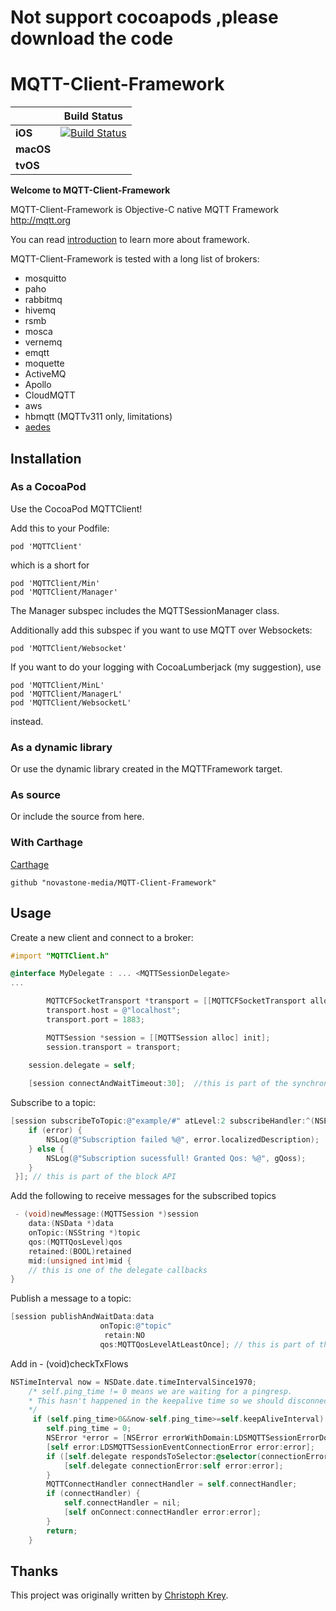 # Not support cocoapods ,please download the code


# MQTT-Client-Framework 

| |Build Status|
|---|:---:|
|**iOS**  |[![Build Status](https://travis-ci.org/novastone-media/MQTT-Client-Framework.svg?branch=master)](https://travis-ci.org/novastone-media/MQTT-Client-Framework)|
|**macOS**||
|**tvOS** ||

**Welcome to MQTT-Client-Framework**

MQTT-Client-Framework is Objective-C native MQTT Framework http://mqtt.org

You can read [introduction](http://www.hivemq.com/blog/mqtt-client-library-encyclopedia-mqtt-client-framework) to learn more about framework.

MQTT-Client-Framework is tested with a long list of brokers:

* mosquitto
* paho
* rabbitmq
* hivemq
* rsmb
* mosca
* vernemq
* emqtt
* moquette
* ActiveMQ
* Apollo
* CloudMQTT
* aws
* hbmqtt (MQTTv311 only, limitations)
* [aedes](https://github.com/mcollina/aedes) 

## Installation

### As a CocoaPod

Use the CocoaPod MQTTClient! 

Add this to your Podfile:

```
pod 'MQTTClient'
```
which is a short for
```
pod 'MQTTClient/Min'
pod 'MQTTClient/Manager'
```

The Manager subspec includes the MQTTSessionManager class.

Additionally add this subspec if you want to use MQTT over Websockets:

```
pod 'MQTTClient/Websocket'
```

If you want to do your logging with CocoaLumberjack (my suggestion), use
```
pod 'MQTTClient/MinL'
pod 'MQTTClient/ManagerL'
pod 'MQTTClient/WebsocketL'
```
instead.

### As a dynamic library

Or use the dynamic library created in the MQTTFramework target.

### As source

Or include the source from here.

### With Carthage

[Carthage](https://github.com/Carthage/Carthage)
```
github "novastone-media/MQTT-Client-Framework"
```

## Usage

Create a new client and connect to a broker:

```objective-c
#import "MQTTClient.h"

@interface MyDelegate : ... <MQTTSessionDelegate>
...

        MQTTCFSocketTransport *transport = [[MQTTCFSocketTransport alloc] init];
        transport.host = @"localhost";
        transport.port = 1883;

        MQTTSession *session = [[MQTTSession alloc] init];
        session.transport = transport;
        
	session.delegate = self;

	[session connectAndWaitTimeout:30];  //this is part of the synchronous API

```

Subscribe to a topic:

```objective-c
[session subscribeToTopic:@"example/#" atLevel:2 subscribeHandler:^(NSError *error, NSArray<NSNumber *> *gQoss){
    if (error) {
        NSLog(@"Subscription failed %@", error.localizedDescription);
    } else {
        NSLog(@"Subscription sucessfull! Granted Qos: %@", gQoss);
    }
 }]; // this is part of the block API

```

Add the following to receive messages for the subscribed topics
```objective-c
 - (void)newMessage:(MQTTSession *)session
	data:(NSData *)data
	onTopic:(NSString *)topic
	qos:(MQTTQosLevel)qos
	retained:(BOOL)retained
	mid:(unsigned int)mid {
	// this is one of the delegate callbacks
}
```

Publish a message to a topic:

```objective-c
[session publishAndWaitData:data
                    onTopic:@"topic"
                     retain:NO
	                qos:MQTTQosLevelAtLeastOnce]; // this is part of the asynchronous API
```
Add in - (void)checkTxFlows
```objective-c
NSTimeInterval now = NSDate.date.timeIntervalSince1970;
	/* self.ping_time != 0 means we are waiting for a pingresp.
	* This hasn't happened in the keepalive time so we should disconnect.
	*/
     if (self.ping_time>0&&now-self.ping_time>=self.keepAliveInterval) {
        self.ping_time = 0;
        NSError *error = [NSError errorWithDomain:LDSMQTTSessionErrorDomain code:-1 userInfo:@{NSLocalizedDescriptionKey:@"pingReq timeout"}];
        [self error:LDSMQTTSessionEventConnectionError error:error];
        if ([self.delegate respondsToSelector:@selector(connectionError:error:)]) {
            [self.delegate connectionError:self error:error];
        }
        MQTTConnectHandler connectHandler = self.connectHandler;
        if (connectHandler) {
            self.connectHandler = nil;
            [self onConnect:connectHandler error:error];
        }
        return;
    }
```

## Thanks

This project was originally written by [Christoph Krey](https://github.com/ckrey).
